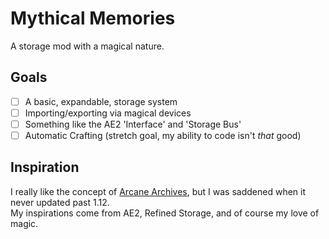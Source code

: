 # Mythical Memories 

A storage mod with a magical nature.

## Goals

- [ ] A basic, expandable, storage system
- [ ] Importing/exporting via magical devices
- [ ] Something like the AE2 'Interface' and 'Storage Bus'
- [ ] Automatic Crafting (stretch goal, my ability to code isn't *that* good)

## Inspiration

I really like the concept of [Arcane Archives](https://www.curseforge.com/minecraft/mc-mods/arcane-archives), but I was saddened when it never updated past 1.12.  
My inspirations come from AE2, Refined Storage, and of course my love of magic.
